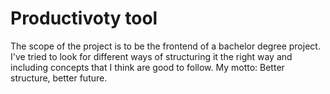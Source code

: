 # Productivoty tool
The scope of the project is to be the frontend of a bachelor degree project.
I've tried to look for different ways of structuring it the right way and including concepts that I think are good to follow.
My motto: Better structure, better future.

